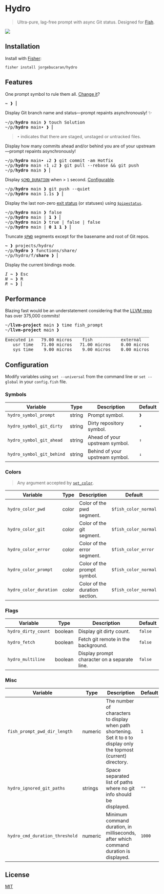 # Hydro

> Ultra-pure, lag-free prompt with async Git status. Designed for [Fish](https://fishshell.com).

[![](https://user-images.githubusercontent.com/56996/103166797-f807ee00-4868-11eb-9818-c661584274c8.gif)](#hydro)

## Installation

Install with [Fisher](https://github.com/jorgebucaran/fisher):

```console
fisher install jorgebucaran/hydro
```

## Features

One prompt symbol to rule them all. [Change it](#configuration)?

<pre>
<b>~</b> ❱ ⎢
</pre>

Display Git branch name and status—prompt repaints asynchronously! ✨

<pre>
~/p/<b>hydro</b> main ❱ touch Solution
~/p/<b>hydro</b> main• ❱ ⎢
</pre>

> `•` indicates that there are staged, unstaged or untracked files.

Display how many commits ahead and/or behind you are of your upstream—prompt repaints asynchronously!

<pre>
~/p/<b>hydro</b> main• ↓2 ❱ git commit -am Hotfix
~/p/<b>hydro</b> main ↑1 ↓2 ❱ git pull --rebase && git push
~/p/<b>hydro</b> main ❱ ⎢
</pre>

Display [`$CMD_DURATION`](https://fishshell.com/docs/current/language.html?highlight=cmd_duration#envvar-CMD_DURATION) when > `1` second. [Configurable](#configuration).

<pre>
~/p/<b>hydro</b> main ❱ git push --quiet
~/p/<b>hydro</b> main 1.1s ❱ ⎢
</pre>

Display the last non-zero [exit status](https://fishshell.com/docs/current/tutorial.html#exit-status) (or statuses) using [`$pipestatus`](https://fishshell.com/docs/current/language.html?highlight=cmd_duration#envvar-pipestatus).

<pre>
~/p/<b>hydro</b> main ❱ false
~/p/<b>hydro</b> main | <b>1</b> ❱ ⎢
~/p/<b>hydro</b> main ❱ true | false | false
~/p/<b>hydro</b> main | <b>0</b> <b>1</b> <b>1</b> ❱ ⎢
</pre>

Truncate [`$PWD`](https://fishshell.com/docs/current/language.html?highlight=cmd_duration#envvar-PWD) segments except for the basename and root of Git repos.

<pre>
<b>~</b> ❱ projects/hydro/
~/p/<b>hydro</b> ❱ functions/share/
~/p/hydro/f/<b>share</b> ❱ ⎢
</pre>

Display the current bindings mode.

<pre>
<i>I</i> <b>~</b> ❱ <kbd>Esc</kbd>
<i>N</i> <b>~</b> ❱ <kbd>R</kbd>
<i>R</i> <b>~</b> ❱ ⎢
</pre>

## Performance

Blazing fast would be an understatement considering that the [LLVM repo](https://github.com/llvm/llvm-project) has over 375,000 commits!

<pre>
~/<b>llvm-project</b> main ❱ time fish_prompt
~/<b>llvm-project</b> main ❱
________________________________________________________
Executed in   79.00 micros    fish           external
   usr time   71.00 micros   71.00 micros    0.00 micros
   sys time    9.00 micros    9.00 micros    0.00 micros
</pre>

## Configuration

Modify variables using `set --universal` from the command line or `set --global` in your `config.fish` file.

### Symbols

| Variable                  | Type   | Description                     | Default |
| ------------------------- | ------ | ------------------------------- | ------- |
| `hydro_symbol_prompt`     | string | Prompt symbol.                  | `❱`     |
| `hydro_symbol_git_dirty`  | string | Dirty repository symbol.        | `•`     |
| `hydro_symbol_git_ahead`  | string | Ahead of your upstream symbol.  | `↑`     |
| `hydro_symbol_git_behind` | string | Behind of your upstream symbol. | `↓`     |

### Colors

> Any argument accepted by [`set_color`](https://fishshell.com/docs/current/cmds/set_color.html).

| Variable               | Type  | Description                    | Default              |
| ---------------------- | ----- | ------------------------------ | -------------------- |
| `hydro_color_pwd`      | color | Color of the pwd segment.      | `$fish_color_normal` |
| `hydro_color_git`      | color | Color of the git segment.      | `$fish_color_normal` |
| `hydro_color_error`    | color | Color of the error segment.    | `$fish_color_error`  |
| `hydro_color_prompt`   | color | Color of the prompt symbol.    | `$fish_color_normal` |
| `hydro_color_duration` | color | Color of the duration section. | `$fish_color_normal` |

### Flags

| Variable            | Type    | Description                                  | Default |
| ------------------- | ------- | -------------------------------------------- | ------- |
| `hydro_dirty_count` | boolean | Display git dirty count.                     | `false` |
| `hydro_fetch`       | boolean | Fetch git remote in the background.          | `false` |
| `hydro_multiline`   | boolean | Display prompt character on a separate line. | `false` |

### Misc

| Variable                       | Type    | Description                                                                                                              | Default |
| ------------------------------ | ------- | ------------------------------------------------------------------------------------------------------------------------ | ------- |
| `fish_prompt_pwd_dir_length`   | numeric | The number of characters to display when path shortening. Set it to `0` to display only the topmost (current) directory. | `1`     |
| `hydro_ignored_git_paths`      | strings | Space separated list of paths where no git info should be displayed.                                                     | `""`    |
| `hydro_cmd_duration_threshold` | numeric | Minimum command duration, in milliseconds, after which command duration is displayed.                                    | `1000`  |

## License

[MIT](LICENSE.md)
